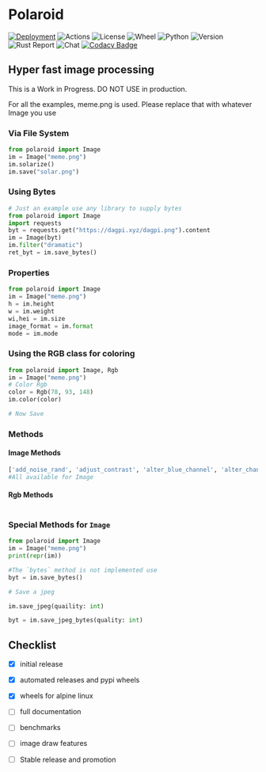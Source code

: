 # Polaroid

[![Deployment](https://github.com/Daggy1234/polaroid/actions/workflows/publish.yml/badge.svg)](https://github.com/Daggy1234/polaroid/actions/workflows/publish.yml) ![Actions](https://img.shields.io/github/workflow/status/Daggy1234/polaroid/Continuous%20Integration?logo=github) ![License](https://img.shields.io/github/license/Daggy1234/polaroid?color=red) ![Wheel](https://img.shields.io/pypi/wheel/polaroid?color=blue&logo=pypi) ![Python](https://img.shields.io/pypi/pyversions/polaroid?color=yellow&logo=python&logoColor=yellow) ![Version](https://img.shields.io/pypi/v/polaroid) ![Rust Report](https://rust-reportcard.xuri.me/badge/github.com/daggy1234/polaroid) ![Chat](https://img.shields.io/discord/491175207122370581?color=gray&logo=discord) [![Codacy Badge](https://app.codacy.com/project/badge/Grade/bf1af7c59fd84144b5f29f8d8b27e5ba)](https://www.codacy.com/gh/Daggy1234/polaroid/dashboard?utm_source=github.com&amp;utm_medium=referral&amp;utm_content=Daggy1234/polaroid&amp;utm_campaign=Badge_Grade)

## Hyper fast image processing

This is a Work in Progress. DO NOT USE in production.

For all the examples, meme.png is used. Please replace that with whatever Image you use

### Via File System

```python
from polaroid import Image
im = Image("meme.png")
im.solarize()
im.save("solar.png")
```

### Using Bytes

```python
# Just an example use any library to supply bytes
from polaroid import Image
import requests
byt = requests.get("https://dagpi.xyz/dagpi.png").content
im = Image(byt)
im.filter("dramatic")
ret_byt = im.save_bytes()
```

### Properties

```python
from polaroid import Image
im = Image("meme.png")
h = im.height
w = im.weight
wi,hei = im.size
image_format = im.format
mode = im.mode
```

### Using the RGB class for coloring

```py
from polaroid import Image, Rgb
im = Image("meme.png")
# Color Rgb 
color = Rgb(78, 93, 148)
im.color(color)

# Now Save

```

### Methods

#### Image Methods

```python
['add_noise_rand', 'adjust_contrast', 'alter_blue_channel', 'alter_channel', 'alter_channels', 'alter_green_channel', 'alter_red_channel', 'apply_gradient', 'b_grayscale', 'blend', 'box_blur', 'brighten', 'color', 'color_no_grayscale', 'colorize', 'crop', 'decompose_max', 'decompose_min', 'desaturate', 'detect_horizontal_lines', 'detect_vertical_lines', 'edge_detection', 'edge_one', 'emboss', 'filter', 'fliph', 'flipv',  'g_grayscale', 'gaussian_blur', 'gradient', 'grayscale', 'grayscale_human_corrected', 'grayscale_shades',  'hog', 'horizontal_strips', 'identity', 'inc_brightness', 'invert', 'laplace', 'liquid_rescale',  'monochrome', 'noise_reduction', 'offset', 'offset_blue', 'offset_green', 'offset_red', 'oil', 'pink_noise', 'prewitt_horizontal', 'primary', 'r_grayscale', 'remove_blue_channel', 'remove_green_channel', 'remove_red_channel', 'replace_backround', 'resize', 'rotate180', 'rotate270', 'rotate90', 'save', 'save_base_64', 'save_bytes', 'save_jpeg_bytes', 'selective_desaturate', 'selective_hue_rotate', 'selective_lighten', 'selective_saturate', 'sepia', 'sharpen', 'single_channel_grayscale', 'sobel_horizontal', 'sobel_vertical', 'solarize', 'swap_channels', 'threshold', 'thumbnail', 'tint', 'unsharpen', 'vertical_strips', 'watermark']
#All available for Image
```

#### Rgb Methods

```py

```

### Special Methods for `Image`

```python
from polaroid import Image
im = Image("meme.png")
print(repr(im))

#The `bytes` method is not implemented use
byt = im.save_bytes()

# Save a jpeg

im.save_jpeg(quaility: int)

byt = im.save_jpeg_bytes(quality: int)
```

## Checklist

* [x] initial release

* [x] automated releases and pypi wheels

* [x] wheels for alpine linux

* [ ] full documentation

* [ ] benchmarks

* [ ] image draw features

* [ ] Stable release and promotion
